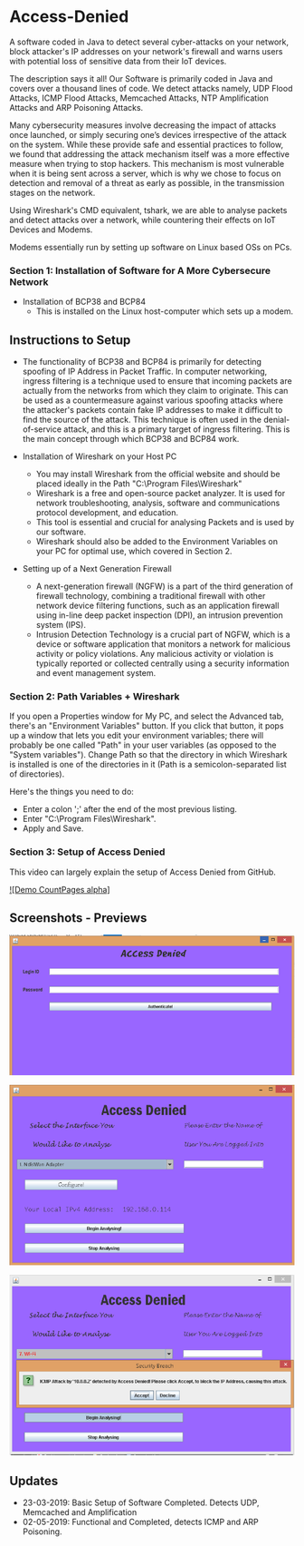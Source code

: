 # Access-Denied

A software coded in Java to detect several cyber-attacks on your network, block attacker's IP addresses on your network's firewall
and warns users with potential loss of sensitive data from their IoT devices.

The description says it all! Our Software is primarily coded in Java and covers over a thousand lines of code. We detect attacks
namely, UDP Flood Attacks, ICMP Flood Attacks, Memcached Attacks, NTP Amplification Attacks and ARP Poisoning Attacks.

Many cybersecurity measures involve decreasing the impact of attacks once launched, or simply securing one’s devices irrespective of the attack on the system. While
these provide safe and essential practices to follow, we found that addressing the attack mechanism itself was a more effective measure
when trying to stop hackers. This mechanism is most vulnerable when it is being sent across a server, which is why we chose to focus on
detection and removal of a threat as early as possible, in the transmission stages on the network.

Using Wireshark's CMD equivalent, tshark, we are able to analyse packets and detect attacks over a network, 
while countering their effects on IoT Devices and Modems.

Modems essentially run by setting up software on Linux based OSs on PCs.
### Section 1: Installation of Software for A More Cybersecure Network
* Installation of BCP38 and BCP84 
  * This is installed on the Linux host-computer which sets up a modem.

## Instructions to Setup
  * The functionality of BCP38 and BCP84 is primarily for detecting spoofing of IP Address in Packet Traffic. In computer networking, ingress filtering is a technique used to ensure that incoming packets are actually from the networks from which they claim to originate. This can be used as a countermeasure against various spoofing attacks where the attacker's packets contain fake IP addresses to make it difficult to find the source of the attack. This technique is often used in the denial-of-service attack, and this is a primary target of ingress filtering. This is the main concept through which BCP38 and BCP84 work.

* Installation of Wireshark on your Host PC
  * You may install Wireshark from the official website and should be placed ideally in the Path "C:\Program Files\Wireshark"
  * Wireshark is a free and open-source packet analyzer. It is used for network troubleshooting, analysis, software and communications protocol development, and education.
  * This tool is essential and crucial for analysing Packets and is used by our software.
  * Wireshark should also be added to the Environment Variables on your PC for optimal use, which covered in Section 2.
  
* Setting up of a Next Generation Firewall
  * A next-generation firewall (NGFW) is a part of the third generation of firewall technology, combining a traditional firewall with other network device filtering functions, such as an application firewall using in-line deep packet inspection (DPI), an intrusion prevention system (IPS).
  * Intrusion Detection Technology is a crucial part of NGFW, which is a device or software application that monitors a network for malicious activity or policy violations. Any malicious activity or violation is typically reported or collected centrally using a security information and event management system.
  
### Section 2: Path Variables + Wireshark
If you open a Properties window for My PC, and select the Advanced tab, there's an "Environment Variables" button. If you click that button, it pops up a window that lets you edit your environment variables; there will probably be one called "Path" in your user variables (as opposed to the "System variables"). Change Path so that the directory in which Wireshark is installed is one of the directories in it (Path is a semicolon-separated list of directories).
 
Here's the things you need to do:

* Enter a colon ';' after the end of the most previous listing. 
* Enter "C:\Program Files\Wireshark".
* Apply and Save.

### Section 3: Setup of Access Denied
This video can largely explain the setup of Access Denied from GitHub. 

[![Demo CountPages alpha]](https://youtu.be/dGJcqI41QKU)




## Screenshots - Previews 
![Login Screen](https://github.com/Advik007/Access-Denied/blob/master/Screenshot%20(152).png)

![Main GUI](https://github.com/Advik007/Access-Denied/blob/master/Screenshot%20(170).png)

![Alert!](https://github.com/Advik007/Access-Denied/blob/master/Screenshot%20(160).png)

## Updates
* 23-03-2019: Basic Setup of Software Completed. Detects UDP, Memcached and Amplification
* 02-05-2019: Functional and Completed, detects ICMP and ARP Poisoning.
 
